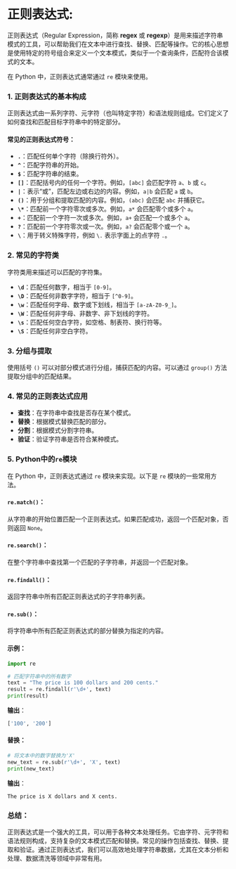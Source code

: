 # 正则表达式:

正则表达式（Regular Expression，简称 **regex** 或 **regexp**）是用来描述字符串模式的工具，可以帮助我们在文本中进行查找、替换、匹配等操作。它的核心思想是使用特定的符号组合来定义一个文本模式，类似于一个查询条件，匹配符合该模式的文本。

在 Python 中，正则表达式通常通过 `re` 模块来使用。

### 1. **正则表达式的基本构成**

正则表达式由一系列字符、元字符（也叫特定字符）和语法规则组成。它们定义了如何查找和匹配目标字符串中的特定部分。

#### 常见的正则表达式符号：

- **`.`**：匹配任何单个字符（除换行符外）。
- **`^`**：匹配字符串的开始。
- **`$`**：匹配字符串的结束。
- **`[]`**：匹配括号内的任何一个字符。例如，`[abc]` 会匹配字符 `a`、`b` 或 `c`。
- **`|`**：表示“或”，匹配左边或右边的内容。例如，`a|b` 会匹配 `a` 或 `b`。
- **`()`**：用于分组和提取匹配的内容。例如，`(abc)` 会匹配 `abc` 并捕获它。
- **`\*`**：匹配前一个字符零次或多次。例如，`a*` 会匹配零个或多个 `a`。
- **`+`**：匹配前一个字符一次或多次。例如，`a+` 会匹配一个或多个 `a`。
- **`?`**：匹配前一个字符零次或一次。例如，`a?` 会匹配零个或一个 `a`。
- **`\`**：用于转义特殊字符，例如 `\.` 表示字面上的点字符 `.`。

### 2. **常见的字符类**

字符类用来描述可以匹配的字符集。

- **`\d`**：匹配任何数字，相当于 `[0-9]`。
- **`\D`**：匹配任何非数字字符，相当于 `[^0-9]`。
- **`\w`**：匹配任何字母、数字或下划线，相当于 `[a-zA-Z0-9_]`。
- **`\W`**：匹配任何非字母、非数字、非下划线的字符。
- **`\s`**：匹配任何空白字符，如空格、制表符、换行符等。
- **`\S`**：匹配任何非空白字符。

### 3. **分组与提取**

使用括号 `()` 可以对部分模式进行分组，捕获匹配的内容。可以通过 `group()` 方法提取分组中的匹配结果。

### 4. **常见的正则表达式应用**

- **查找**：在字符串中查找是否存在某个模式。
- **替换**：根据模式替换匹配的部分。
- **分割**：根据模式分割字符串。
- **验证**：验证字符串是否符合某种模式。

### 5. **Python中的`re`模块**

在 Python 中，正则表达式通过 `re` 模块来实现。以下是 `re` 模块的一些常用方法。

#### `re.match()`：

从字符串的开始位置匹配一个正则表达式。如果匹配成功，返回一个匹配对象，否则返回 `None`。

#### `re.search()`：

在整个字符串中查找第一个匹配的子字符串，并返回一个匹配对象。

#### `re.findall()`：

返回字符串中所有匹配正则表达式的子字符串列表。

#### `re.sub()`：

将字符串中所有匹配正则表达式的部分替换为指定的内容。

#### 示例：

```python
import re

# 匹配字符串中的所有数字
text = "The price is 100 dollars and 200 cents."
result = re.findall(r'\d+', text)
print(result)
```

**输出**：

```python
['100', '200']
```

#### 替换：

```python
# 将文本中的数字替换为'X'
new_text = re.sub(r'\d+', 'X', text)
print(new_text)
```

**输出**：

```
The price is X dollars and X cents.
```

### 总结：

正则表达式是一个强大的工具，可以用于各种文本处理任务。它由字符、元字符和语法规则构成，支持复杂的文本模式匹配和替换。常见的操作包括查找、替换、提取和验证。通过正则表达式，我们可以高效地处理字符串数据，尤其在文本分析和处理、数据清洗等领域中非常有用。